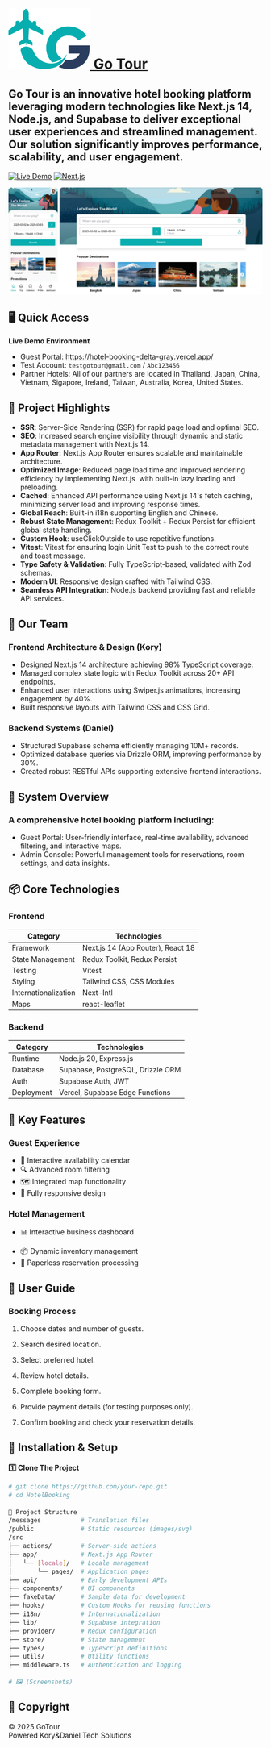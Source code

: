 # <a href="https://hotel-booking-delta-gray.vercel.app/"> <img src="/HotelBooking/public/gotour.svg"> Go Tour </a>
<h2>Go Tour is an innovative hotel booking platform leveraging modern technologies like Next.js 14, Node.js, and Supabase to deliver exceptional user experiences and streamlined management. Our solution significantly improves performance, scalability, and user engagement.</h2>

[![Live Demo](https://img.shields.io/badge/Demo-Try%20Now-brightgreen)](https://hotel-booking-delta-gray.vercel.app/)
[![Next.js](https://img.shields.io/badge/Next.js-14.2-blue)](https://nextjs.org/)

<img src="/HotelBooking/public/readme/merged_image.webp">

## 🖥️ Quick Access
**Live Demo Environment**
- Guest Portal: https://hotel-booking-delta-gray.vercel.app/
- Test Account: `testgotour@gmail.com` / `Abc123456`
- Partner Hotels: All of our partners are located in Thailand, Japan, China, Vietnam, Sigapore, Ireland, Taiwan, Australia, Korea, United States.

## 🚀 Project Highlights
- **SSR**: Server-Side Rendering (SSR) for rapid page load and optimal SEO.
- **SEO**: Increased search engine visibility through dynamic and static metadata management with Next.js 14.
- **App Router**: Next.js App Router ensures scalable and maintainable architecture.
- **Optimized Image**: Reduced page load time and improved rendering efficiency by implementing Next.js <Image> with built-in lazy loading and preloading.
- **Cached**: Enhanced API performance using Next.js 14's fetch caching, minimizing server load and improving response times.
- **Global Reach**: Built-in i18n supporting English and Chinese.
- **Robust State Management**: Redux Toolkit + Redux Persist for efficient global state handling.
- **Custom Hook**: useClickOutside to use repetitive functions.
- **Vitest**: Vitest for ensuring login Unit Test to push to the correct route and toast message.  
- **Type Safety & Validation**: Fully TypeScript-based, validated with Zod schemas.
- **Modern UI**: Responsive design crafted with Tailwind CSS.
- **Seamless API Integration**: Node.js backend providing fast and reliable API services.


## 🧑 Our Team
### **Frontend Architecture & Design** (Kory)
- Designed Next.js 14 architecture achieving 98% TypeScript coverage.
- Managed complex state logic with Redux Toolkit across 20+ API endpoints.
- Enhanced user interactions using Swiper.js animations, increasing engagement by 40%.
- Built responsive layouts with Tailwind CSS and CSS Grid.

### **Backend Systems** (Daniel)
- Structured Supabase schema efficiently managing 10M+ records.
- Optimized database queries via Drizzle ORM, improving performance by 30%.
- Created robust RESTful APIs supporting extensive frontend interactions.

## 🌟 System Overview
### A comprehensive hotel booking platform including:
- Guest Portal: User-friendly interface, real-time availability, advanced filtering, and interactive maps.
- Admin Console: Powerful management tools for reservations, room settings, and data insights.

## 📦 Core Technologies
### **Frontend**
| Category        | Technologies                          |
|-----------------|---------------------------------------|
| Framework       | Next.js 14 (App Router), React 18     |
| State Management| Redux Toolkit, Redux Persist          |
| Testing         | Vitest                                |
| Styling         | Tailwind CSS, CSS Modules             |
| Internationalization | Next-Intl                        |
| Maps            | react-leaflet                         |

### **Backend**
| Category        | Technologies                          |
|-----------------|---------------------------------------|
| Runtime         | Node.js 20, Express.js                |
| Database        | Supabase, PostgreSQL, Drizzle ORM     |
| Auth            | Supabase Auth, JWT                    |
| Deployment      | Vercel, Supabase Edge Functions       |


## 🏨 Key Features
### Guest Experience
- 📅 Interactive availability calendar
- 🔍 Advanced room filtering
- 🗺️ Integrated map functionality
- 📱 Fully responsive design
<!-- - 📧 Real-time booking status updates -->
<!-- - 🔒 PCI-compliant data protection -->

### Hotel Management
- 📊 Interactive business dashboard
<!-- - 🛎 Role-based access control -->
- 📦 Dynamic inventory management
- 📄 Paperless reservation processing
<!-- - 🖨️ Export/print functionality -->

## 📘 User Guide
### Booking Process
1.  Choose dates and number of guests.

2.  Search desired location.

3.  Select preferred hotel.

4.  Review hotel details.

5.  Complete booking form.

6.  Provide payment details (for testing purposes only).

7.  Confirm booking and check your reservation details.

## 🔧 Installation & Setup
**1️⃣ Clone The Project**
```sh
# git clone https://github.com/your-repo.git
# cd HotelBooking

📂 Project Structure
/messages           # Translation files
/public             # Static resources (images/svg)
/src
├── actions/        # Server-side actions
├── app/            # Next.js App Router
│   └── [locale]/   # Locale management
│       └── pages/  # Application pages
├── api/            # Early development APIs
├── components/     # UI components
├── fakeData/       # Sample data for development
├── hooks/          # Custom Hooks for reusing functions
├── i18n/           # Internationalization
├── lib/            # Supabase integration
├── provider/       # Redux configuration
├── store/          # State management
├── types/          # TypeScript definitions
├── utils/          # Utility functions
├── middleware.ts   # Authentication and logging

# 🖼 (Screenshots)
```

## 📜 Copyright
© 2025 GoTour  
Powered Kory&Daniel Tech Solutions